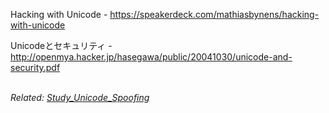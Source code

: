 Hacking with Unicode - https://speakerdeck.com/mathiasbynens/hacking-with-unicode

Unicodeとセキュリティ - http://openmya.hacker.jp/hasegawa/public/20041030/unicode-and-security.pdf


<br>
<i>Related: <a href='Study_Unicode_Spoofing.md'>Study_Unicode_Spoofing</a></i>